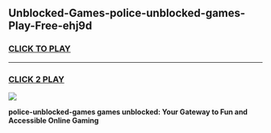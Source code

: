
## Unblocked-Games-police-unblocked-games-Play-Free-ehj9d
<h3>
<a href="https://premium76.site?title=police-unblocked-games&ref=12A">CLICK TO PLAY</a></h3>
<hr>

<h3>
<a href="https://premium76.site?title=police-unblocked-games&ref=12A">CLICK 2 PLAY</a>
  
</h3>

<a href="https://premium76.site?title=police-unblocked-games&ref=12A"><img src="https://clearcache.store/games.png"></a>


**police-unblocked-games games unblocked: Your Gateway to Fun and Accessible Online Gaming**
